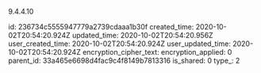 9.4.4.10

id: 236734c5555947779a2739cdaaa1b30f
created_time: 2020-10-02T20:54:20.924Z
updated_time: 2020-10-02T20:54:20.956Z
user_created_time: 2020-10-02T20:54:20.924Z
user_updated_time: 2020-10-02T20:54:20.924Z
encryption_cipher_text: 
encryption_applied: 0
parent_id: 33a465e6698d4fac9c4f8149b7813316
is_shared: 0
type_: 2